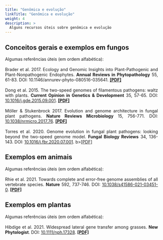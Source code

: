 ```yaml
---
title: "Genômica e evolução"
linkTitle: "Genômica e evolução"
weight: 4
description: >
  Alguns recursos úteis sobre genômica e evolução
---
```


## Conceitos gerais e exemplos em fungos

<div align="justify">
Algumas referências úteis (em ordem alfabética):
<br><br>
Brader et al. 2017. Ecology and Genomic Insights into Plant-Pathogenic and Plant-Nonpathogenic Endophytes. <b>Annual Reviews in Phytopathology</b> 55, 61-83. DOI: <a href"https://doi.org/10.1146/annurev-phyto-080516-035641">10.1146/annurev-phyto-080516-035641</a>. <b><a href="https://www.annualreviews.org/doi/pdf/10.1146/annurev-phyto-080516-035641">[PDF]</a></b>
<br><br>
Dong et al. 2015. The two-speed genomes of filamentous pathogens: waltz with plants. <b>Current Opinion in Genetics & Development</b> 35, 57-65. DOI: <a href="https://doi.org/10.1016/j.gde.2015.09.001">10.1016/j.gde.2015.09.001</a>. <b><a href="https://github.com/desirrepetters/cursogenomicaegenetica.ufpr/raw/58a01530a2d1b484337ace5a2150c5272d2e3e25/userguide/content/pt-br/docs/complementar/PDFs/Dong_2015.pdf">[PDF]</a></b>
<br><br>
Möller & Stukenbrock 2017. Evolution and genome architecture in fungal plant pathogens. <b>Nature Reviews Microbiology</b> 15, 756-771. DOI: <a href="https://doi.org/10.1038/nrmicro.2017.76">10.1038/nrmicro.2017.76</a>. <b><a href="https://github.com/desirrepetters/cursogenomicaegenetica.ufpr/raw/58a01530a2d1b484337ace5a2150c5272d2e3e25/userguide/content/pt-br/docs/complementar/PDFs/Moller_Stukenbrock_2017.pdf">[PDF]</a></b>
<br><br>
Torres et al. 2020. Genome evolution in fungal plant pathogens: looking beyond the two-speed genome model. <b>Fungal Biology Reviews</b> 34, 136-143. DOI: <a href="https://doi.org/10.1016/j.fbr.2020.07.001">10.1016/j.fbr.2020.07.001</a>. b><a href="https://doi.org/10.1016/j.fbr.2020.07.001">[PDF]</a></b>
</div> 

## Exemplos em animais

<div align="justify">
Algumas referências úteis (em ordem alfabética):
<br><br>
Rhie et al. 2021. Towards complete and error-free genome assemblies of all vertebrate species. <b>Nature</b> 592, 737-746. DOI: <a href="https://doi.org/10.1038/s41586-021-03451-0">10.1038/s41586-021-03451-0</a>. <b><a href="https://www.nature.com/articles/s41586-021-03451-0.pdf">[PDF]</a></b>
</div>

## Exemplos em plantas

<div align="justify">
Algumas referências úteis (em ordem alfabética):
<br><br>
Hibdige et al. 2021. Widespread lateral gene transfer among grasses. <b>New Phytologist</b>. DOI: <a href="https://doi.org/10.1111/nph.17328">10.1111/nph.17328</a>. <b><a href="https://nph.onlinelibrary.wiley.com/doi/epdf/10.1111/nph.17328">[PDF]</a></b>
<br><br>
</div>